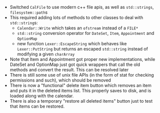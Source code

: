 - Switched `CalFile` to use modern c++ file apis, as well as `std::strings`, `filesystem::path`s
- This required adding lots of methods to other classes to deal with `std::string`s:
	- `Calendar::Write` which takes an `ofstream` instead of a `FILE*`
	- `std::string` conversion operator for `DateSet`, `Item`, `Appointment` and `OptionMap`
	- new function `Lexer::EscapeString` which behaves like `Lexer::PutString` but returns an escaped `std::string` instead of modifying a given `charArray`
- Note that Item and Appointment got proper new implementations, while DateSet and OptionMap just got quick wrappers that call the old methods and convert the result. This can be resolved later
- There is still some use of unix file APIs (in the form of stat for checking permissions and such), which should be removed
- There is now a "functional" delete item button which removes an item and puts it in the deleted items list. This properly saves to disk, and is loaded along with the calendar.
- There is also a temporary "restore all deleted items" button just to test that items can be restored.